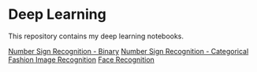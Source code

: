 # Deep Learning

This repository contains my deep learning notebooks. 

[Number Sign Recognition - Binary]()
[Number Sign Recognition - Categorical]()
[Fashion Image Recognition]()
[Face Recognition]()

 

